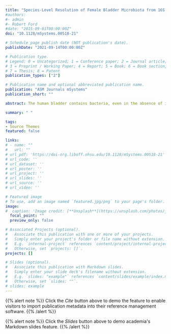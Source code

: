 ```yaml
---
title: "Species-Level Resolution of Female Bladder Microbiota from 16S rRNA Amplicon Sequencing"
#authors:
#- admin
#- Robert Ford
#date: "2015-09-01T00:00:00Z"
doi: "10.1128/mSystems.00518-21"

# Schedule page publish date (NOT publication's date).
publishDate: "2021-09-14T00:00:00Z"

# Publication type.
# Legend: 0 = Uncategorized; 1 = Conference paper; 2 = Journal article;
# 3 = Preprint / Working Paper; 4 = Report; 5 = Book; 6 = Book section;
# 7 = Thesis; 8 = Patent
publication_types: ["2"]

# Publication name and optional abbreviated publication name.
publication: "ASM Journals mSystems"
publication_short: ""

abstract: The human bladder contains bacteria, even in the absence of infection. Interest in studying these bacteria and their association with bladder conditions is increasing. However, the chosen experimental method can limit the resolution of the taxonomy that can be assigned to the bacteria found in the bladder. 16S rRNA amplicon sequencing is commonly used to identify bacteria in urinary specimens, but it is typically restricted to genus-level identification. Our primary aim here was to determine if accurate species-level identification of bladder bacteria is possible using 16S rRNA amplicon sequencing. We evaluated the ability of different classification schemes, each consisting of combinations of a reference database, a 16S rRNA gene variable region, and a taxonomic classification algorithm to correctly classify bladder bacteria. We show that species-level identification is possible and that the reference database chosen is the most important component, followed by the 16S variable region sequenced.

summary: " " 

tags:
- Source Themes
featured: false

links:
# - name: ""
#   url: ""
# url_pdf: 'https://doi-org.liboff.ohsu.edu/10.1128/mSystems.00518-21'
# url_code: ''
# url_dataset: ''
# url_poster: ''
# url_project: ''
# url_slides: ''
# url_source: ''
# url_video: ''

# Featured image
# To use, add an image named `featured.jpg/png` to your page's folder.
image:
#  caption: 'Image credit: [**Unsplash**](https://unsplash.com/photos/jdD8gXaTZsc)'
  focal_point: ""
  preview_only: false

# Associated Projects (optional).
#   Associate this publication with one or more of your projects.
#   Simply enter your project's folder or file name without extension.
#   E.g. `internal-project` references `content/project/internal-project/index.md`.
#   Otherwise, set `projects: []`.
projects: []

# Slides (optional).
#   Associate this publication with Markdown slides.
#   Simply enter your slide deck's filename without extension.
#   E.g. `slides: "example"` references `content/slides/example/index.md`.
#   Otherwise, set `slides: ""`.
# slides: example
---
```


{{% alert note %}}
Click the *Cite* button above to demo the feature to enable visitors to import publication metadata into their reference management software.
{{% /alert %}}

{{% alert note %}}
Click the *Slides* button above to demo academia's Markdown slides feature.
{{% /alert %}}

